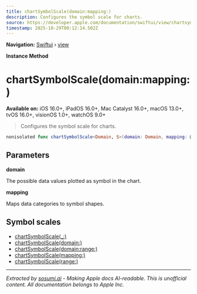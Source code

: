 ```yaml
---
title: chartSymbolScale(domain:mapping:)
description: Configures the symbol scale for charts.
source: https://developer.apple.com/documentation/swiftui/view/chartsymbolscale(domain:mapping:)
timestamp: 2025-10-29T00:12:14.502Z
---
```


**Navigation:** [Swiftui](/documentation/swiftui) › [view](/documentation/swiftui/view)

**Instance Method**

# chartSymbolScale(domain:mapping:)

**Available on:** iOS 16.0+, iPadOS 16.0+, Mac Catalyst 16.0+, macOS 13.0+, tvOS 16.0+, visionOS 1.0+, watchOS 9.0+

> Configures the symbol scale for charts.

```swift
nonisolated func chartSymbolScale<Domain, S>(domain: Domain, mapping: @escaping (Domain.Element) -> S) -> some View where Domain : Collection, S : ChartSymbolShape, Domain.Element : Plottable
```

## Parameters

**domain**

The possible data values plotted as symbol in the chart.



**mapping**

Maps data categories to symbol shapes.



## Symbol scales

- [chartSymbolScale(_:)](/documentation/swiftui/view/chartsymbolscale(_:))
- [chartSymbolScale(domain:)](/documentation/swiftui/view/chartsymbolscale(domain:))
- [chartSymbolScale(domain:range:)](/documentation/swiftui/view/chartsymbolscale(domain:range:))
- [chartSymbolScale(mapping:)](/documentation/swiftui/view/chartsymbolscale(mapping:))
- [chartSymbolScale(range:)](/documentation/swiftui/view/chartsymbolscale(range:))

---

*Extracted by [sosumi.ai](https://sosumi.ai) - Making Apple docs AI-readable.*
*This is unofficial content. All documentation belongs to Apple Inc.*
